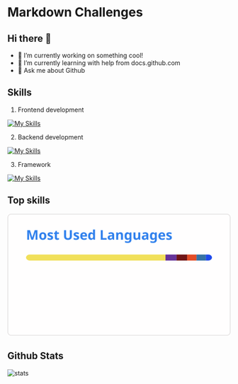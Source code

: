 # Markdown Challenges


## Hi there 👋
- 🔭 I’m currently working on something cool!
- 🌱 I’m currently learning with help from docs.github.com
- 💬 Ask me about Github


## Skills

1. Frontend development

[![My Skills](https://skillicons.dev/icons?i=js,html,css,bootstrap)](https://skillicons.dev)

2. Backend development

[![My Skills](https://skillicons.dev/icons?i=ruby,py,nodejs,go)](https://skillicons.dev)

3. Framework

[![My Skills](https://skillicons.dev/icons?i=react)](https://skillicons.dev)


## Top skills

![My top skills](top-langs.svg)

## Github Stats

![stats](https://github-readme-stats.vercel.app/api?username=ngomanhhoang&show_icons=true&locale=en)
